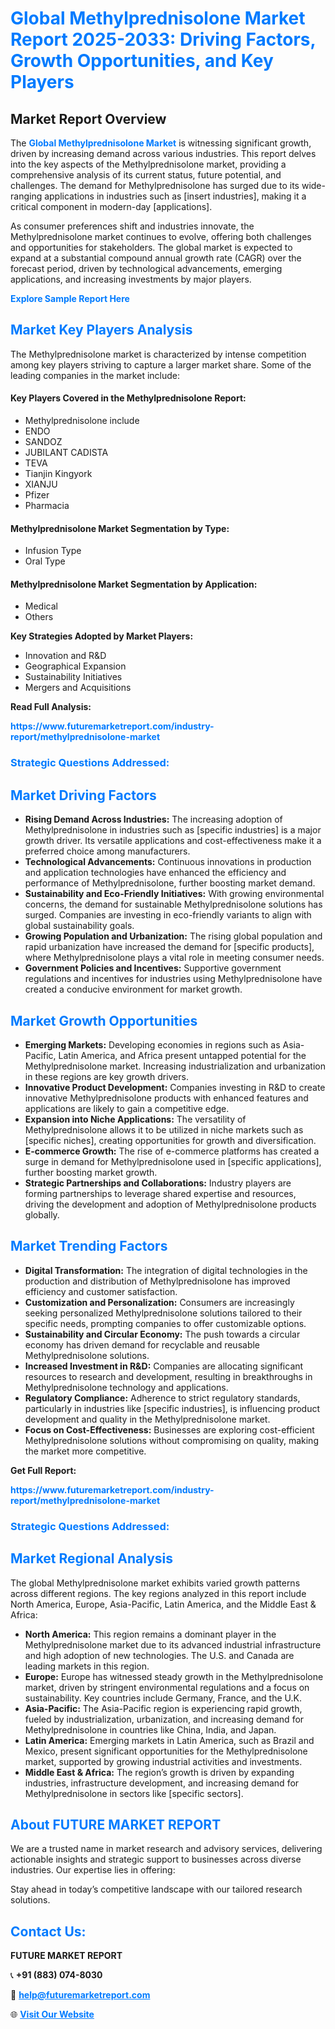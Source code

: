 <h1 style="color: #007BFF;">Global Methylprednisolone Market Report 2025-2033: Driving Factors, Growth Opportunities, and Key Players</h1>

<section id="overview">
<h2>Market Report Overview</h2>
<p>The <a href="https://www.futuremarketreport.com/industry-report/methylprednisolone-market" style="color: #007BFF; text-decoration: none;"><strong>Global Methylprednisolone Market</strong></a> is witnessing significant growth, driven by increasing demand across various industries. This report delves into the key aspects of the Methylprednisolone market, providing a comprehensive analysis of its current status, future potential, and challenges. The demand for Methylprednisolone has surged due to its wide-ranging applications in industries such as [insert industries], making it a critical component in modern-day [applications].</p>
<p>As consumer preferences shift and industries innovate, the Methylprednisolone market continues to evolve, offering both challenges and opportunities for stakeholders. The global market is expected to expand at a substantial compound annual growth rate (CAGR) over the forecast period, driven by technological advancements, emerging applications, and increasing investments by major players.</p>
</section>

<section id="overview">
<p><a href="https://www.futuremarketreport.com/request-sample/reportId=96999" style="color: #007BFF; text-decoration: none;"><strong>Explore Sample Report Here</strong></a></p>
</section>

<section id="key-players">
<h2 style="color: #007BFF;">Market Key Players Analysis</h2>
<p>The Methylprednisolone market is characterized by intense competition among key players striving to capture a larger market share. Some of the leading companies in the market include:</p>
<h4>Key Players Covered in the Methylprednisolone Report:</h4>
<ul><li>Methylprednisolone include</li><li>ENDO</li><li>SANDOZ</li><li>JUBILANT CADISTA</li><li>TEVA</li><li>Tianjin Kingyork</li><li>XIANJU</li><li>Pfizer</li><li>Pharmacia</li></ul>
<h4>Methylprednisolone Market Segmentation by Type:</h4>
<ul><li>Infusion Type</li><li>Oral Type</li></ul>

<h4>Methylprednisolone Market Segmentation by Application:</h4>
<ul><li>Medical</li><li>Others</li></ul>
<p><strong>Key Strategies Adopted by Market Players:</strong></p>
<ul>
<li>Innovation and R&D</li>
<li>Geographical Expansion</li>
<li>Sustainability Initiatives</li>
<li>Mergers and Acquisitions</li>
</ul>
</section>

<section>
<p><strong>Read Full Analysis: </strong></p><a href="https://www.futuremarketreport.com/industry-report/methylprednisolone-market" style="color: #007BFF; text-decoration: none;"><strong>https://www.futuremarketreport.com/industry-report/methylprednisolone-market</strong></a>
<h3 style="color: #007BFF;">Strategic Questions Addressed:</h3>
</section>

<section id="driving-factors">
<h2 style="color: #007BFF;">Market Driving Factors</h2>
<ul>
<li><strong>Rising Demand Across Industries:</strong> The increasing adoption of Methylprednisolone in industries such as [specific industries] is a major growth driver. Its versatile applications and cost-effectiveness make it a preferred choice among manufacturers.</li>
<li><strong>Technological Advancements:</strong> Continuous innovations in production and application technologies have enhanced the efficiency and performance of Methylprednisolone, further boosting market demand.</li>
<li><strong>Sustainability and Eco-Friendly Initiatives:</strong> With growing environmental concerns, the demand for sustainable Methylprednisolone solutions has surged. Companies are investing in eco-friendly variants to align with global sustainability goals.</li>
<li><strong>Growing Population and Urbanization:</strong> The rising global population and rapid urbanization have increased the demand for [specific products], where Methylprednisolone plays a vital role in meeting consumer needs.</li>
<li><strong>Government Policies and Incentives:</strong> Supportive government regulations and incentives for industries using Methylprednisolone have created a conducive environment for market growth.</li>
</ul>
</section>

<section id="growth-opportunities">
<h2 style="color: #007BFF;">Market Growth Opportunities</h2>
<ul>
<li><strong>Emerging Markets:</strong> Developing economies in regions such as Asia-Pacific, Latin America, and Africa present untapped potential for the Methylprednisolone market. Increasing industrialization and urbanization in these regions are key growth drivers.</li>
<li><strong>Innovative Product Development:</strong> Companies investing in R&D to create innovative Methylprednisolone products with enhanced features and applications are likely to gain a competitive edge.</li>
<li><strong>Expansion into Niche Applications:</strong> The versatility of Methylprednisolone allows it to be utilized in niche markets such as [specific niches], creating opportunities for growth and diversification.</li>
<li><strong>E-commerce Growth:</strong> The rise of e-commerce platforms has created a surge in demand for Methylprednisolone used in [specific applications], further boosting market growth.</li>
<li><strong>Strategic Partnerships and Collaborations:</strong> Industry players are forming partnerships to leverage shared expertise and resources, driving the development and adoption of Methylprednisolone products globally.</li>
</ul>
</section>

<section id="trending-factors">
<h2 style="color: #007BFF;">Market Trending Factors</h2>
<ul>
<li><strong>Digital Transformation:</strong> The integration of digital technologies in the production and distribution of Methylprednisolone has improved efficiency and customer satisfaction.</li>
<li><strong>Customization and Personalization:</strong> Consumers are increasingly seeking personalized Methylprednisolone solutions tailored to their specific needs, prompting companies to offer customizable options.</li>
<li><strong>Sustainability and Circular Economy:</strong> The push towards a circular economy has driven demand for recyclable and reusable Methylprednisolone solutions.</li>
<li><strong>Increased Investment in R&D:</strong> Companies are allocating significant resources to research and development, resulting in breakthroughs in Methylprednisolone technology and applications.</li>
<li><strong>Regulatory Compliance:</strong> Adherence to strict regulatory standards, particularly in industries like [specific industries], is influencing product development and quality in the Methylprednisolone market.</li>
<li><strong>Focus on Cost-Effectiveness:</strong> Businesses are exploring cost-efficient Methylprednisolone solutions without compromising on quality, making the market more competitive.</li>
</ul>
</section>

<section>
<p><strong>Get Full Report: </strong></p><a href="https://www.futuremarketreport.com/industry-report/methylprednisolone-market" style="color: #007BFF; text-decoration: none;"><strong>https://www.futuremarketreport.com/industry-report/methylprednisolone-market</strong></a>
<h3 style="color: #007BFF;">Strategic Questions Addressed:</h3>
</section>


<section id="regional-analysis">
<h2 style="color: #007BFF;">Market Regional Analysis</h2>
<p>The global Methylprednisolone market exhibits varied growth patterns across different regions. The key regions analyzed in this report include North America, Europe, Asia-Pacific, Latin America, and the Middle East & Africa:</p>
<ul>
<li><strong>North America:</strong> This region remains a dominant player in the Methylprednisolone market due to its advanced industrial infrastructure and high adoption of new technologies. The U.S. and Canada are leading markets in this region.</li>
<li><strong>Europe:</strong> Europe has witnessed steady growth in the Methylprednisolone market, driven by stringent environmental regulations and a focus on sustainability. Key countries include Germany, France, and the U.K.</li>
<li><strong>Asia-Pacific:</strong> The Asia-Pacific region is experiencing rapid growth, fueled by industrialization, urbanization, and increasing demand for Methylprednisolone in countries like China, India, and Japan.</li>
<li><strong>Latin America:</strong> Emerging markets in Latin America, such as Brazil and Mexico, present significant opportunities for the Methylprednisolone market, supported by growing industrial activities and investments.</li>
<li><strong>Middle East & Africa:</strong> The region’s growth is driven by expanding industries, infrastructure development, and increasing demand for Methylprednisolone in sectors like [specific sectors].</li>
</ul>
</section>

<footer>
<h2 style="color: #007BFF;">About FUTURE MARKET REPORT</h2>
<p>We are a trusted name in market research and advisory services, delivering actionable insights and strategic support to businesses across diverse industries. Our expertise lies in offering:</p>

<p>Stay ahead in today’s competitive landscape with our tailored research solutions.</p>

<h2 style="color: #007BFF;">Contact Us:</h2>
<p><strong>FUTURE MARKET REPORT</strong></p>
<p>📞 <strong>+91 (883) 074-8030</strong></p>
<p>📧 <strong><a href="mailto:help@futuremarketreport.com" style="color: #007BFF;">help@futuremarketreport.com</a></strong></p>
<p>🌐 <strong><a href="https://www.futuremarketreport.com/" style="color: #007BFF;">Visit Our Website</a></strong></p>
</footer>